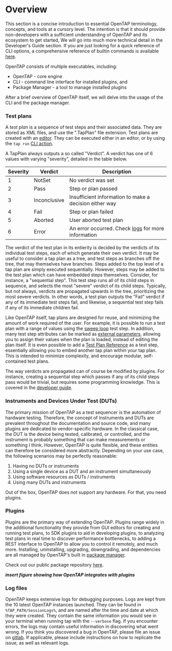 # Overview
This section is a concise introduction to essential OpenTAP terminology, concepts, and tools at a cursory level. The intention is that it should provide non-developers with a sufficient understanding of OpenTAP and its ecosystem to get started,
We will go into much more technical detail in the Developer's Guide section.
If you are just looking for a quick reference of CLI options, a comprehensive reference of builtin commands is available [here](../CLI%20Reference).

OpenTAP consists of multiple executables, including:
-	OpenTAP - core engine
-	CLI - command line interface for installed plugins, and
-   Package Manager - a tool to manage installed plugins

After a brief overview of OpenTAP itself, we will delve into the usage of the CLI and the package manager.

### Test plans

A *test plan* is a sequence of test steps and their associated data. They are stored as XML files, and use the ".TapPlan" file extension. Test plans are created with an [editor](../Editors). They can be executed either in an editor, or by using the `tap run` [CLI action](../CLI%20Usage).

A TapPlan always outputs a so called "Verdict". A verdict has one of 6 values with varying "severity", detailed in the table below. 

| Severity | Verdict      | Description                                                        |
|----------|--------------|--------------------------------------------------------------------|
| 1        | NotSet       | No verdict was set                                                 |
| 2        | Pass         | Step or plan passed                                                |
| 3        | Inconclusive | Insufficient information to make a decision either way             |
| 4        | Fail         | Step or plan failed                                                |
| 5        | Aborted      | User aborted test plan                                             |
| 6        | Error        | An error occurred. Check [logs](#log%20files) for more information |


The verdict of the test plan in its entierity is decided by the verdicts of its individual test steps, each of which generate their own verdict.
It may be useful to consider a tap plan as a tree, and test steps as branches off the tree, that may themselves have branches. Steps added to the top level of a tap plan are simply executed sequentially. 
However, steps may be added to the test plan which can have embedded steps themselves. Consider, for instance, a "sequential step". This test step runs all of its child steps in sequence, and selects the most "severe" verdict of its child steps. 
Typically, but not always, verdicts are propagated upwards in the tree, prioritizing the most severe verdicts. In other words, a test plan outputs the "Fail" verdict if any of its immediate test steps fail, and likewise, a sequential test step fails if any of its immediate children fail.

Like OpenTAP itself, tap plans are designed for reuse, and minimizing the amount of work required of the user. For example, it is possible to run a test plan with a range of values using the [sweep loop](sweep_loop?) test step. In addition, many test step attributes can be marked as [external parameters](../cli%20guide/external%20parameters), allowing you to assign their values when the plan is loaded, instead of editing the plan itself. It is even possible to add a [Test Plan Reference](test-plan-reference-link?) as a test step, essentially allowing you to embed another tap plan within your tap plan. This is intended to minimize complexity, and encourage modular, self-contained test plans.

The way verdicts are propagated can of course be modified by plugins. For instance, creating a sequential step which passes if any of its child steps pass would be trivial, but requires some programming knowledge. This is covered in the [developer guide](../../developer%20guide/test%20step). 

### Instruments and Devices Under Test (DUTs)

The primary mission of OpenTAP as a test sequencer is the automation of hardware testing. Therefore, the concept of Instruments and DUTs are prevalent throughout the documentation and source code, and many plugins are dedicated to vendor-specific hardware. In the classical case, the DUT is the device being tested, calibrated, or controlled, and the instrument is probably something that can make measurements or something I think.
However, OpenTAP is quite flexible, and these entities can therefore be considered more abstractly.
Depending on your use case, the following scenarios may be perfectly reasonable:

 1. Having no DUTs or instruments
 2. Using a single device as a DUT and an instrument simultaneously
 3. Using software resources as DUTs / instruments
 4. Using many DUTs and instruments

Out of the box, OpenTAP does not support any hardware. For that, you need plugins.

### Plugins

Plugins are the primary way of extending OpenTAP. Plugins range widely in the additional functionality they provide from GUI editors for creating and running test plans, to SDK plugins to aid in developing plugins, to analyzing test plans in real time to discover performance bottlenecks, to adding a REST interface to OpenTAP to allow you to control it remotely, and much more. Installing, uninstalling, upgrading, downgrading, and dependencies are all managed by OpenTAP's built in [package manager](../cli%20guide/package%manager).

Check out our public package repository [here](http://packages.opentap.io/index.html#/?name=OpenTAP).

***insert figure showing how OpenTAP integrates with plugins***


### Log files

OpenTAP keeps extensive logs for debugging purposes. Logs are kept from the 10 latest OpenTAP instances launched. They can be found in `%TAP_PATH/SessionLogs%`, and are named after the time and date at which they were created. They contain the same information you would see in your terminal when running tap with the `--verbose` flag. If you encounter errors, the logs may contain useful information in discovering what went wrong. If you think you discovered a bug in OpenTAP, please file an issue on [gitlab](https://gitlab.com/OpenTAP/opentap). If applicable, please include instructions on how to replicate the issue, as well as relevant logs.

